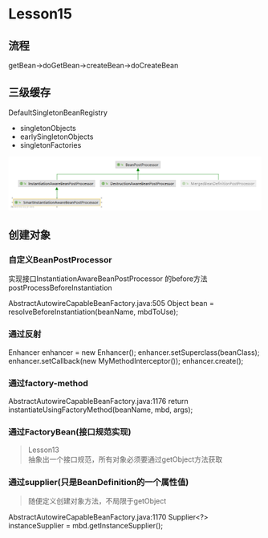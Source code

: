# Lesson15

## 流程
getBean->doGetBean->createBean->doCreateBean

## 三级缓存
DefaultSingletonBeanRegistry

- singletonObjects
- earlySingletonObjects
- singletonFactories


![BeanPostProcessor](BeanPostProcessor.png)


## 创建对象

### 自定义BeanPostProcessor

实现接口InstantiationAwareBeanPostProcessor
的before方法postProcessBeforeInstantiation

AbstractAutowireCapableBeanFactory.java:505
Object bean = resolveBeforeInstantiation(beanName, mbdToUse);

### 通过反射
Enhancer enhancer = new Enhancer();
enhancer.setSuperclass(beanClass);
enhancer.setCallback(new MyMethodInterceptor());
enhancer.create();

### 通过factory-method


AbstractAutowireCapableBeanFactory.java:1176
return instantiateUsingFactoryMethod(beanName, mbd, args);


### 通过FactoryBean(接口规范实现)

> Lesson13  
抽象出一个接口规范，所有对象必须要通过getObject方法获取

### 通过supplier(只是BeanDefinition的一个属性值)

>随便定义创建对象方法，不局限于getObject

AbstractAutowireCapableBeanFactory.java:1170
Supplier<?> instanceSupplier = mbd.getInstanceSupplier();